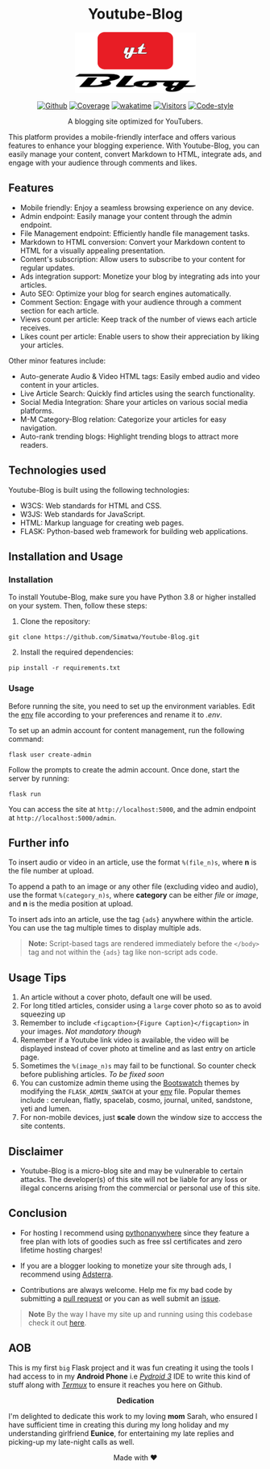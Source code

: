 <h1 align='center'>Youtube-Blog </h1> 

<p align="center">
 <img src='https://github.com/Simatwa/Youtube-Blog/raw/main/assets/logo.png' width='240px' height='120px'></img>
</p>

<p align="center"><a href="https://github.com/Simatwa/Youtube-Blog"><img src="https://img.shields.io/static/v1?label=Github&message=Passing&logo=github&color=green" alt="Github"/></a>
<a href="#"><img src="https://img.shields.io/static/v1?label=Coverage&message=90%&color=lime&logo=Coverage" alt="Coverage"/></a>
<a href="https://wakatime.com/badge/github/Simatwa/Youtube-Blog"><img src="https://wakatime.com/badge/github/Simatwa/Youtube-Blog.svg" alt="wakatime"/></a>
<a href="#"><img src="https://visitor-badge.glitch.me/badge?page_id=Simatwa.Youtube-Blog&left_color=red&right_color=lime&left_text=Counts" alt="Visitors"/></a>
<a href="#"><img src="https://img.shields.io/static/v1?label=Code Style&message=Black&color=black&logo=Black" alt="Code-style"/></a>
</p>

<p align='center'>A blogging site optimized for YouTubers.</p>

This platform provides a mobile-friendly interface and offers various features to enhance your blogging experience. With Youtube-Blog, you can easily manage your content, convert Markdown to HTML, integrate ads, and engage with your audience through comments and likes.

## Features
- Mobile friendly: Enjoy a seamless browsing experience on any device.
- Admin endpoint: Easily manage your content through the admin endpoint.
- File Management endpoint: Efficiently handle file management tasks.
- Markdown to HTML conversion: Convert your Markdown content to HTML for a visually appealing presentation.
- Content's subscription: Allow users to subscribe to your content for regular updates.
- Ads integration support: Monetize your blog by integrating ads into your articles.
- Auto SEO: Optimize your blog for search engines automatically.
- Comment Section: Engage with your audience through a comment section for each article.
- Views count per article: Keep track of the number of views each article receives.
- Likes count per article: Enable users to show their appreciation by liking your articles.

Other minor features include:

- Auto-generate Audio & Video HTML tags: Easily embed audio and video content in your articles.
- Live Article Search: Quickly find articles using the search functionality.
- Social Media Integration: Share your articles on various social media platforms.
- M-M Category-Blog relation: Categorize your articles for easy navigation.
- Auto-rank trending blogs: Highlight trending blogs to attract more readers.

## Technologies used

Youtube-Blog is built using the following technologies:

- W3CS: Web standards for HTML and CSS.
- W3JS: Web standards for JavaScript.
- HTML: Markup language for creating web pages.
- FLASK: Python-based web framework for building web applications.

## Installation and Usage

### Installation

To install Youtube-Blog, make sure you have Python 3.8 or higher installed on your system. Then, follow these steps:

1. Clone the repository:

```
git clone https://github.com/Simatwa/Youtube-Blog.git
```

2. Install the required dependencies:

```
pip install -r requirements.txt
```

### Usage

Before running the site, you need to set up the environment variables. Edit the [env](env) file according to your preferences and rename it to *.env*.

To set up an admin account for content management, run the following command:

```
flask user create-admin
```

Follow the prompts to create the admin account. Once done, start the server by running:

```
flask run
```

You can access the site at `http://localhost:5000`, and the admin endpoint at `http://localhost:5000/admin`.

## Further info

To insert audio or video in an article, use the format `%(file_n)s`, where **n** is the file number at upload.

To append a path to an image or any other file (excluding video and audio), use the format `%(category_n)s`, where **category** can be either *file* or *image*, and **n** is the media position at upload.

To insert ads into an article, use the tag `{ads}` anywhere within the article. You can use the tag multiple times to display multiple ads.

> **Note:** Script-based tags are rendered immediately before the `</body>` tag and not within the `{ads}` tag like non-script ads code.

## Usage Tips

1. An article without a cover photo, default one will be used.
2. For long titled articles, consider using a `large` cover photo so as to avoid squeezing up
3. Remember to include `<figcaption>{Figure Caption}</figcaption>` in your images. *Not mandatory though*
4. Remember if a Youtube link video is available, the video will be displayed instead of cover photo at timeline and as last entry on article page.
5. Sometimes the `%(image_n)s` may fail to be functional. So counter check before publishing articles. *To be fixed soon*
7. You can customize admin theme using the [Bootswatch](https://bootswatch.com/) themes by modifying the `FLASK_ADMIN_SWATCH` at your [env](env) file. Popular themes include : cerulean, flatly, spacelab, cosmo, journal, united, sandstone, yeti and lumen.
8. For non-mobile devices, just **scale** down the window size to acccess the site contents.

## Disclaimer

- Youtube-Blog is a micro-blog site and may be vulnerable to certain attacks. The developer(s) of this site will not be liable for any loss or illegal concerns arising from the commercial or personal use of this site.

## Conclusion

- For hosting I recommend using [pythonanywhere](https://pythonanywhere.com) since they feature a free plan with lots of goodies such as free ssl certificates and zero lifetime hosting charges!
- If you are a blogger looking to monetize your site through ads, I recommend using [Adsterra](https://adsterra.com).

- Contributions are always welcome. Help me fix my bad code by submitting a [pull request](https://github.com/Simatwa/Youtube-Blog/pulls) or you can as well submit an [issue](https://github.com/Simatwa/Youtube-Blog/issues).

>**Note** By the way I have my site up and running using this codebase check it out [here](https://bx254.pythonanywhere.com).

## AOB

This is my first `big` Flask project and it was fun creating it using the tools I had access to in my **Android Phone** i.e [*Pydroid 3*](https://play.google.com/store/apps/details?id=ru.iiec.pydroid3&hl=en_US) IDE to write this kind of stuff along with [*Termux*](https://f-droid.org/packages/com.termux/) to ensure it reaches you here on Github. 

<center>

**Dedication**

</center>

I'm delighted to dedicate this work to my loving **mom** Sarah, who ensured I have sufficient time in creating this during my long holiday and my understanding girlfriend **Eunice**, for entertaining my late replies and picking-up my late-night calls as well.


<p align="center">Made with ❤️ </p>
